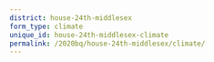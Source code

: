 ```yaml
---
district: house-24th-middlesex
form_type: climate
unique_id: house-24th-middlesex-climate
permalink: /2020bq/house-24th-middlesex/climate/
---
```

